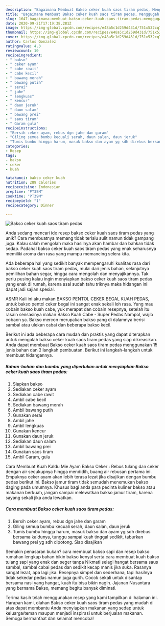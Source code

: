 ```yaml
---
description: "Bagaimana Membuat Bakso ceker kuah saos tiram pedas, Menggugah Selera"
title: "Bagaimana Membuat Bakso ceker kuah saos tiram pedas, Menggugah Selera"
slug: 1647-bagaimana-membuat-bakso-ceker-kuah-saos-tiram-pedas-menggugah-selera
date: 2020-09-21T17:19:38.281Z
image: https://img-global.cpcdn.com/recipes/e48a5c1d259d431d/751x532cq70/bakso-ceker-kuah-saos-tiram-pedas-foto-resep-utama.jpg
thumbnail: https://img-global.cpcdn.com/recipes/e48a5c1d259d431d/751x532cq70/bakso-ceker-kuah-saos-tiram-pedas-foto-resep-utama.jpg
cover: https://img-global.cpcdn.com/recipes/e48a5c1d259d431d/751x532cq70/bakso-ceker-kuah-saos-tiram-pedas-foto-resep-utama.jpg
author: Carlos Gonzalez
ratingvalue: 4.3
reviewcount: 10
recipeingredient:
- " bakso"
- " ceker ayam"
- " cabe rawit"
- " cabe kecil"
- " bawang merah"
- " bawang putih"
- " serai"
- " jahe"
- " lengkuas"
- " kencur"
- " daun jeruk"
- " daun salam"
- " bawang prei"
- " saos tiram"
- " Garam gula"
recipeinstructions:
- "Bersih ceker ayam, rebus dgn jahe dan garam"
- "Giling semua bumbu kecuali serah, daun salan, daun jeruk"
- "Tumis bumbu hingga harum, masuk bakso dan ayam yg sdh direbus bersama kaldunya, tunggu sampai kuah tinggal sedikit, taburkan bawang prei yg sdh dipotong. Siap disajikan"
categories:
- Resep
tags:
- bakso
- ceker
- kuah

katakunci: bakso ceker kuah 
nutrition: 289 calories
recipecuisine: Indonesian
preptime: "PT35M"
cooktime: "PT39M"
recipeyield: "1"
recipecategory: Dinner

---
```



![Bakso ceker kuah saos tiram pedas](https://img-global.cpcdn.com/recipes/e48a5c1d259d431d/751x532cq70/bakso-ceker-kuah-saos-tiram-pedas-foto-resep-utama.jpg)

Anda sedang mencari ide resep bakso ceker kuah saos tiram pedas yang unik? Cara membuatnya memang tidak terlalu sulit namun tidak gampang juga. Kalau salah mengolah maka hasilnya akan hambar dan bahkan tidak sedap. Padahal bakso ceker kuah saos tiram pedas yang enak seharusnya memiliki aroma dan rasa yang mampu memancing selera kita.

Ada beberapa hal yang sedikit banyak mempengaruhi kualitas rasa dari bakso ceker kuah saos tiram pedas, mulai dari jenis bahan, selanjutnya pemilihan bahan segar, hingga cara mengolah dan menyajikannya. Tak perlu pusing kalau ingin menyiapkan bakso ceker kuah saos tiram pedas yang enak di rumah, karena asal sudah tahu triknya maka hidangan ini dapat jadi sajian spesial.

ASMR Kali ini aku makan BAKSO PENTOL CEKER BEGAL KUAH PEDAS, untuk bakso pentol ceker begal ini sangat enak sekali loh rasa. Yang mau cobain bakso kuah cabe, yuk merapat dan cobain resepnya, setelah itu rasain sensasinya makan Bakso Kuah Cabe - Super Pedas Nampol, wajib cobaon ya. Bakso mercon merupakan bakso yang di dalamnya berisi sambal atau ulekan cabai dan beberapa bakso kecil.


Berikut ini ada beberapa cara mudah dan praktis yang dapat diterapkan untuk mengolah bakso ceker kuah saos tiram pedas yang siap dikreasikan. Anda dapat membuat Bakso ceker kuah saos tiram pedas menggunakan 15 jenis bahan dan 3 langkah pembuatan. Berikut ini langkah-langkah untuk membuat hidangannya.

<!--inarticleads1-->

##### Bahan-bahan dan bumbu yang diperlukan untuk menyiapkan Bakso ceker kuah saos tiram pedas:

1. Siapkan  bakso
1. Sediakan  ceker ayam
1. Sediakan  cabe rawit
1. Ambil  cabe kecil
1. Sediakan  bawang merah
1. Ambil  bawang putih
1. Gunakan  serai
1. Ambil  jahe
1. Ambil  lengkuas
1. Gunakan  kencur
1. Gunakan  daun jeruk
1. Sediakan  daun salam
1. Ambil  bawang prei
1. Gunakan  saos tiram
1. Ambil  Garam, gula


Cara Membuat Kuah Kaldu Mie Ayam Bakso Ceker : Rebus tulang dan ceker dengan air secukupnya hingga mendidih, buang air rebusan pertama ini. Empuknya ceker ayam akan lebih terasa lezat jika disajikan dengan bumbu pedas berikut ini. Bakso jamur tiram tidak semudah menemukan bakso daging pada umumnya. Khusus bagi anda para pecinta kuliner bakso atau makanan berkuah, jangan sampai melewatkan bakso jamur tiram, karena sayang sekali jika anda lewatkan. 

<!--inarticleads2-->

##### Cara membuat Bakso ceker kuah saos tiram pedas:

1. Bersih ceker ayam, rebus dgn jahe dan garam
1. Giling semua bumbu kecuali serah, daun salan, daun jeruk
1. Tumis bumbu hingga harum, masuk bakso dan ayam yg sdh direbus bersama kaldunya, tunggu sampai kuah tinggal sedikit, taburkan bawang prei yg sdh dipotong. Siap disajikan


Semakin penasaran bukan? cara membuat bakso sapi dan resep bakso rumahan lengkap bahan bikin bakso kenyal serta cara membuat kuah bakso tulang sapi yang enak dan seger tanpa Nikmati selagi hangat bersama saus sambal, sambal cabai pedas dan sedikit kecap manis jika suka. Rasanya sangat lezat, apa lagi jika. Resepnya simpel dan sederhana, tapi hasilnya tidak sekedar pedas namun juga gurih. Cocok sekali untuk disantap bersama nasi yang hangat, kuah itu bisa bikin nagih. Jajanan Nusantara yang bernama Bakso, memang begitu banyak diminati. 

Terima kasih telah menggunakan resep yang kami tampilkan di halaman ini. Harapan kami, olahan Bakso ceker kuah saos tiram pedas yang mudah di atas dapat membantu Anda menyiapkan makanan yang sedap untuk keluarga/teman maupun menjadi inspirasi untuk berjualan makanan. Semoga bermanfaat dan selamat mencoba!
